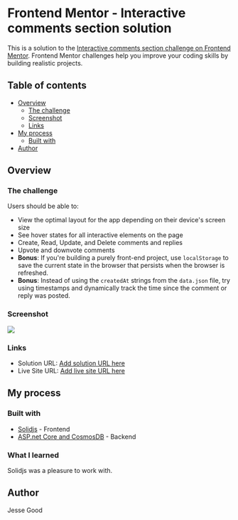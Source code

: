 # Frontend Mentor - Interactive comments section solution

This is a solution to the [Interactive comments section challenge on Frontend Mentor](https://www.frontendmentor.io/challenges/interactive-comments-section-iG1RugEG9). Frontend Mentor challenges help you improve your coding skills by building realistic projects.

## Table of contents

- [Overview](#overview)
  - [The challenge](#the-challenge)
  - [Screenshot](#screenshot)
  - [Links](#links)
- [My process](#my-process)
  - [Built with](#built-with)
- [Author](#author)

## Overview

### The challenge

Users should be able to:

- View the optimal layout for the app depending on their device's screen size
- See hover states for all interactive elements on the page
- Create, Read, Update, and Delete comments and replies
- Upvote and downvote comments
- **Bonus**: If you're building a purely front-end project, use `localStorage` to save the current state in the browser that persists when the browser is refreshed.
- **Bonus**: Instead of using the `createdAt` strings from the `data.json` file, try using timestamps and dynamically track the time since the comment or reply was posted.

### Screenshot

![](./screenshot.jpg)

### Links

- Solution URL: [Add solution URL here](https://github.com/jessegood/frontendmentor/tree/master/interactive-comments-section-main)
- Live Site URL: [Add live site URL here](https://your-live-site-url.com)

## My process

### Built with

- [Solidjs](https://www.solidjs.com/) - Frontend
- [ASP.net Core and CosmosDB](https://learn.microsoft.com/en-us/azure/cosmos-db/nosql/tutorial-dotnet-web-app) - Backend

### What I learned

Solidjs was a pleasure to work with.

## Author

Jesse Good
